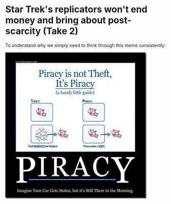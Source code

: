 # Star Trek's replicators won't end money and bring about post-scarcity (Take 2)

To understand why we simply need to think through this meme consistently:

![Piracy is not theft, it's piracy](piracy-is-not-theft-its-piracy.jpeg)

